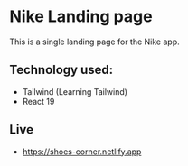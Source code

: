 # Nike Landing page

This is a single landing page for the Nike app.

## Technology used:

- Tailwind (Learning Tailwind)
- React 19

## Live
- https://shoes-corner.netlify.app

 

